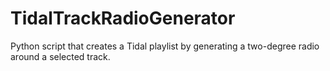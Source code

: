 # TidalTrackRadioGenerator
Python script that creates a Tidal playlist by generating a two-degree radio around a selected track.

